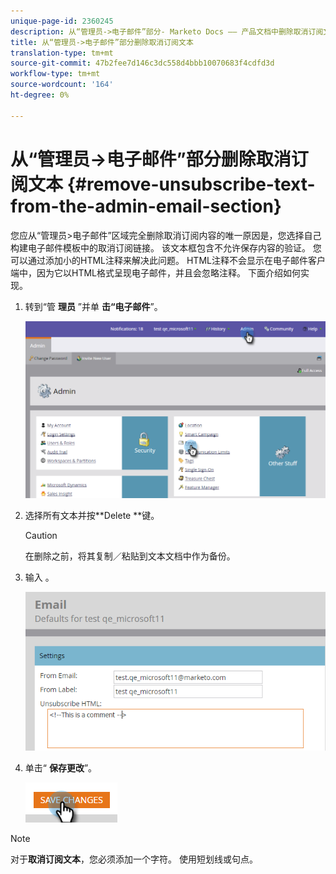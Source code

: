 ```yaml
---
unique-page-id: 2360245
description: 从“管理员->电子邮件”部分- Marketo Docs —— 产品文档中删除取消订阅文本
title: 从“管理员->电子邮件”部分删除取消订阅文本
translation-type: tm+mt
source-git-commit: 47b2fee7d146c3dc558d4bbb10070683f4cdfd3d
workflow-type: tm+mt
source-wordcount: '164'
ht-degree: 0%

---
```



# 从“管理员->电子邮件”部分删除取消订阅文本 {#remove-unsubscribe-text-from-the-admin-email-section}

您应从“管理员>电子邮件”区域完全删除取消订阅内容的唯一原因是，您选择自己构建电子邮件模板中的取消订阅链接。 该文本框包含不允许保存内容的验证。 您可以通过添加小的HTML注释来解决此问题。 HTML注释不会显示在电子邮件客户端中，因为它以HTML格式呈现电子邮件，并且会忽略注释。 下面介绍如何实现。

1. 转到“管 **理员** ”并单 **击“电子邮件**”。

   ![](assets/image2016-8-26-13-3a57-3a9.png)

1. 选择所有文本并按**Delete **键。

   >[!CAUTION]
   >
   >在删除之前，将其复制／粘贴到文本文档中作为备份。

1. 输入 **<!--This is a comment -->**。

   ![](assets/image2016-8-26-13-3a53-3a15.png)

1. 单击“ **保存更改**”。

   ![](assets/image2016-8-26-13-3a59-3a40.png)

>[!NOTE]
>
>对于**取消订阅文本**，您必须添加一个字符。 使用短划线或句点。

